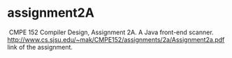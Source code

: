 # assignment2A
  CMPE 152 Compiler Design, Assignment 2A. A Java front-end scanner. 
  http://www.cs.sjsu.edu/~mak/CMPE152/assignments/2a/Assignment2a.pdf link of the assignment. 
  

